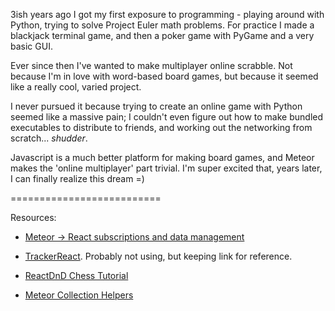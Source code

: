 3ish years ago I got my first exposure to programming - playing around with
Python, trying to solve Project Euler math problems. For practice I made a
blackjack terminal game, and then a poker game with PyGame and a very basic
GUI.

Ever since then I've wanted to make multiplayer online scrabble. Not because
I'm in love with word-based board games, but because it seemed like a really
cool, varied project.

I never pursued it because trying to create an online game with Python seemed
like a massive pain; I couldn't even figure out how to make bundled executables
to distribute to friends, and working out the networking from scratch...
*shudder*.

Javascript is a much better platform for making board games, and Meteor makes
the 'online multiplayer' part trivial. I'm super excited that, years later,
I can finally realize this dream =)

==========================

Resources:
* [Meteor -> React subscriptions and data management](https://kadira.io/academy/meteor-routing-guide/content/subscriptions-and-data-management/with-react)

* [TrackerReact](https://github.com/ultimatejs/tracker-react). Probably not using, but keeping link for reference.

* [ReactDnD Chess Tutorial](http://gaearon.github.io/react-dnd/examples-chessboard-tutorial-app.html)

* [Meteor Collection Helpers](https://github.com/dburles/meteor-collection-helpers)

